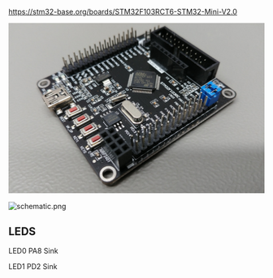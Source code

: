 https://stm32-base.org/boards/STM32F103RCT6-STM32-Mini-V2.0

![STM32F103RCT6_STM32_Mini_V2.0-1.jpg](STM32F103RCT6_STM32_Mini_V2.0-1.jpg)

![schematic.png](schematic.png)

## LEDS
LED0 PA8 Sink

LED1 PD2 Sink